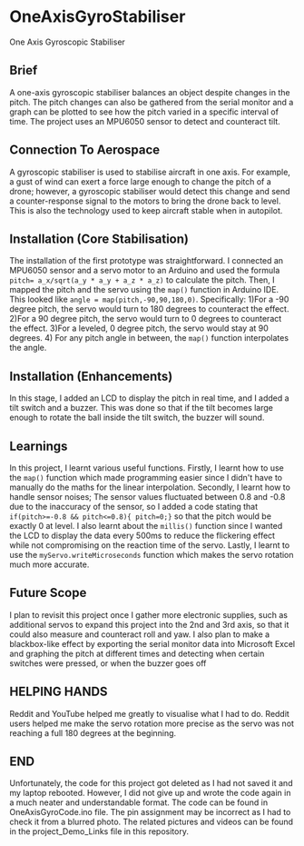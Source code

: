 # OneAxisGyroStabiliser
One Axis Gyroscopic Stabiliser
## Brief
A one-axis gyroscopic stabiliser balances an object despite changes in the pitch. The pitch changes can also be gathered from the serial monitor and a graph can be plotted to see how the pitch varied in a specific interval of time. The project uses an MPU6050 sensor to detect and counteract tilt.
## Connection To Aerospace 
A gyroscopic stabiliser is used to stabilise aircraft in one axis. For example, a gust of wind can exert a force large enough to change the pitch of a drone; however, a gyroscopic stabiliser would detect this change and send a counter-response signal to the motors to bring the drone back to level. This is also the technology used to keep aircraft stable when in autopilot. 
## Installation (Core Stabilisation) 
The installation of the first prototype was straightforward. I connected an MPU6050 sensor and a servo motor to an Arduino and used the formula ```pitch= a_x/sqrt(a_y * a_y + a_z * a_z)``` to calculate the pitch. 
Then, I mapped the pitch and the servo using the ```map()``` function in Arduino IDE. This looked like ```angle = map(pitch,-90,90,180,0)```. 
Specifically:
1)For a -90 degree pitch, the servo would turn to 180 degrees to counteract the effect.
2)For a 90 degree pitch, the servo would turn to 0 degrees to counteract the effect.
3)For a leveled, 0 degree pitch, the servo would stay at 90 degrees.
4) For any pitch angle in between, the ```map()``` function interpolates the angle.
## Installation (Enhancements) 
In this stage, I added an LCD to display the pitch in real time, and I added a tilt switch and a buzzer. This was done so that if the tilt becomes large enough to rotate the ball inside the tilt switch, the buzzer will sound.
## Learnings 
In this project, I learnt various useful functions. Firstly, I learnt how to use the ```map()``` function which made programming easier since I didn't have to manually do the maths for the linear interpolation. 
Secondly, I learnt how to handle sensor noises; The sensor values fluctuated between 0.8 and -0.8 due to the inaccuracy of the sensor, so I added a code stating that ```if(pitch>=-0.8 && pitch<=0.8){ pitch=0;}``` so that the pitch would be exactly 0 at level. 
I also learnt about the ```millis()``` function since I wanted the LCD to display the data every 500ms to reduce the flickering effect while not compromising on the reaction time of the servo. 
Lastly, I learnt to use the ```myServo.writeMicroseconds``` function which makes the servo rotation much more accurate. 
## Future Scope 
I plan to revisit this project once I gather more electronic supplies, such as additional servos to expand this project into the 2nd and 3rd axis, so that it could also measure and counteract roll and yaw. I also plan to make a blackbox-like effect by exporting the serial monitor data into Microsoft Excel and graphing the pitch at different times and detecting when certain switches were pressed, or when the buzzer goes off 
## HELPING HANDS 
Reddit and YouTube helped me greatly to visualise what I had to do. Reddit users helped me make the servo rotation more precise as the servo was not reaching a full 180 degrees at the beginning.
## END
Unfortunately, the code for this project got deleted as I had not saved it and my laptop rebooted. However, I did not give up and wrote the code again in a much neater and understandable format. The code can be found in OneAxisGyroCode.ino file. The pin assignment may be incorrect as I had to check it from a blurred photo. The related pictures and videos can be found in the project_Demo_Links file in this repository.
